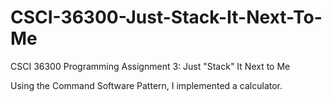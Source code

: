 # CSCI-36300-Just-Stack-It-Next-To-Me
CSCI 36300 Programming Assignment 3: Just "Stack" It Next to Me

Using the Command Software Pattern, I implemented a calculator.
